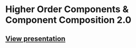 # Higher Order Components & Component Composition 2.0
## [View presentation](http://trueter.github.io/react-berlin-recompose)

